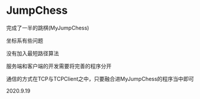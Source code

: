 # JumpChess
完成了一半的跳棋(MyJumpChess) 

坐标系有些问题 

没有加入最短路径算法 

服务端和客户端的开发需要将完善的程序分开 

通信的方式在TCP与TCPClient之中，只要融合进MyJumpChess的程序当中即可 

2020.9.19
